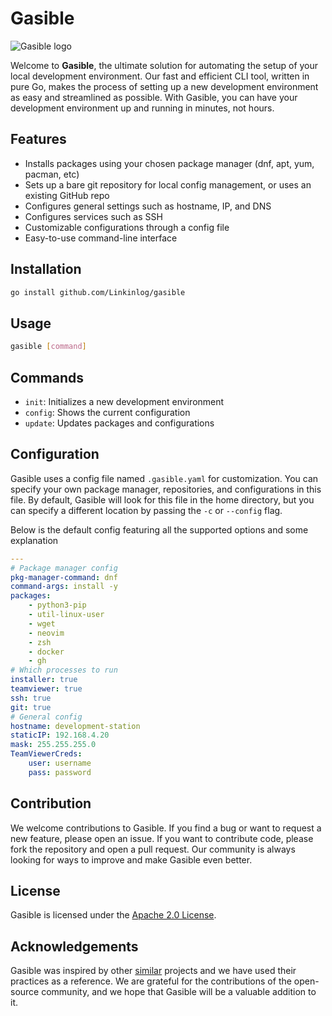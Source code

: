 # Gasible 

![Gasible logo](https://raw.githubusercontent.com/Linkinlog/gasible/.github/logo.jpeg)

Welcome to **Gasible**, the ultimate solution for automating the setup of your local development environment. Our fast and efficient CLI tool, written in pure Go, makes the process of setting up a new development environment as easy and streamlined as possible. With Gasible, you can have your development environment up and running in minutes, not hours.

## Features
- Installs packages using your chosen package manager (dnf, apt, yum, pacman, etc)
- Sets up a bare git repository for local config management, or uses an existing GitHub repo
- Configures general settings such as hostname, IP, and DNS
- Configures services such as SSH
- Customizable configurations through a config file
- Easy-to-use command-line interface

## Installation
```bash
go install github.com/Linkinlog/gasible
```

## Usage
```bash
gasible [command]
```

## Commands
- `init`: Initializes a new development environment
- `config`: Shows the current configuration
- `update`: Updates packages and configurations

## Configuration
Gasible uses a config file named `.gasible.yaml` for customization. You can specify your own package manager, repositories, and configurations in this file. By default, Gasible will look for this file in the home directory, but you can specify a different location by passing the `-c` or `--config` flag.

Below is the default config featuring all the supported options and some explanation
```YAML
---
# Package manager config
pkg-manager-command: dnf
command-args: install -y
packages:
    - python3-pip
    - util-linux-user
    - wget
    - neovim
    - zsh
    - docker
    - gh
# Which processes to run
installer: true
teamviewer: true
ssh: true
git: true
# General config
hostname: development-station
staticIP: 192.168.4.20
mask: 255.255.255.0
TeamViewerCreds:
    user: username
    pass: password

```

## Contribution
We welcome contributions to Gasible. If you find a bug or want to request a new feature, please open an issue. If you want to contribute code, please fork the repository and open a pull request. Our community is always looking for ways to improve and make Gasible even better.

## License
Gasible is licensed under the [Apache 2.0 License](https://www.apache.org/licenses/LICENSE-2.0).

## Acknowledgements
Gasible was inspired by other [similar](https://github.com/ansible/ansible) projects and we have used their practices as a reference. We are grateful for the contributions of the open-source community, and we hope that Gasible will be a valuable addition to it.
